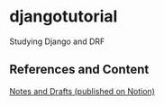 # djangotutorial

Studying Django and DRF

## References and Content

[Notes and Drafts (published on Notion)](https://curly-botany-8fc.notion.site/Padr-es-de-Projeto-Django-DRF-1f255f15790580139b83fd85601ab515?pvs=4)
